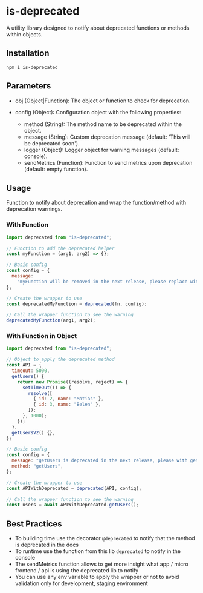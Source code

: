 # is-deprecated

A utility library designed to notify about deprecated functions or methods within objects.

## Installation

```
npm i is-deprecated
```

## Parameters

- obj (Object|Function): The object or function to check for deprecation.

- config (Object): Configuration object with the following properties:
  - method (String): The method name to be deprecated within the object.
  - message (String): Custom deprecation message (default: 'This will be deprecated soon').
  - logger (Object): Logger object for warning messages (default: console).
  - sendMetrics (Function): Function to send metrics upon deprecation (default: empty function).

## Usage

Function to notify about deprecation and wrap the function/method with deprecation warnings.

### With Function

```js
import deprecated from "is-deprecated";

// Function to add the deprecated helper
const myFunction = (arg1, arg2) => {};

// Basic config
const config = {
  message:
    "myFunction will be removed in the next release, please replace with this https://www.npmjs.com",
};

// Create the wrapper to use
const deprecatedMyFunction = deprecated(fn, config);

// Call the wrapper function to see the warning
deprecatedMyFunction(arg1, arg2);
```

### With Function in Object

```js
import deprecated from "is-deprecated";

// Object to apply the deprecated method
const API = {
  timeout: 5000,
  getUsers() {
    return new Promise((resolve, reject) => {
      setTimeOut(() => {
        resolve([
          { id: 2, name: "Matias" },
          { id: 3, name: "Belen" },
        ]);
      }, 1000);
    });
  },
  getUsersV2() {},
};

// Basic config
const config = {
  message: "getUsers is deprecated in the next release, please with getUsersV2",
  method: "getUsers",
};

// Create the wrapper to use
const APIWithDeprecated = deprecated(API, config);

// Call the wrapper function to see the warning
const users = await APIWithDeprecated.getUsers();
```

## Best Practices

- To building time use the decorator `@deprecated` to notify that the method is deprecated in the docs
- To runtime use the function from this lib `deprecated` to notify in the console
- The sendMetrics function allows to get more insight what app / micro frontend / api is using the deprecated lib to notify
- You can use any env variable to apply the wrapper or not to avoid validation only for development, staging environment